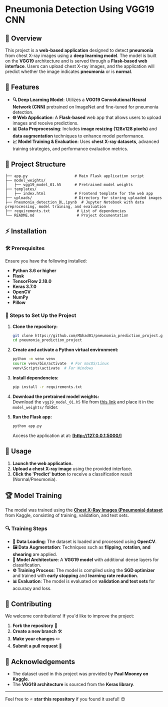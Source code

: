 # Pneumonia Detection Using VGG19 CNN

## 📌 Overview
This project is a **web-based application** designed to detect **pneumonia** from chest X-ray images using a **deep learning model**. The model is built on the **VGG19** architecture and is served through a **Flask-based web interface**. Users can upload chest X-ray images, and the application will predict whether the image indicates **pneumonia** or is **normal**.

## 🚀 Features
- **🔍 Deep Learning Model**: Utilizes a **VGG19 Convolutional Neural Network (CNN)** pretrained on ImageNet and fine-tuned for pneumonia detection.
- **🌐 Web Application**: A **Flask-based** web app that allows users to upload images and receive predictions.
- **📊 Data Preprocessing**: Includes **image resizing (128x128 pixels)** and **data augmentation** techniques to enhance model performance.
- **📈 Model Training & Evaluation**: Uses **chest X-ray datasets**, advanced training strategies, and performance evaluation metrics.

## 📂 Project Structure
```
├── app.py                     # Main Flask application script
├── model_weights/
│   ├── vgg19_model_01.h5      # Pretrained model weights
├── templates/
│   ├── index.html             # Frontend template for the web app
├── uploads/                   # Directory for storing uploaded images
├── Pneumonia_detection_DL.ipynb  # Jupyter Notebook with data preprocessing, model training, and evaluation
├── requirements.txt            # List of dependencies
└── README.md                   # Project documentation
```

## ⚡ Installation
### 🛠 Prerequisites
Ensure you have the following installed:
- **Python 3.6 or higher**
- **Flask**
- **TensorFlow 2.18.0**
- **Keras 3.7.0**
- **OpenCV**
- **NumPy**
- **Pillow**

### 🔧 Steps to Set Up the Project
1. **Clone the repository:**
   ```bash
   git clone https://github.com/MAhad01/pneumonia_prediction_project.git
   cd pneumonia_prediction_project
   ```

2. **Create and activate a Python virtual environment:**
   ```bash
   python -m venv venv
   source venv/bin/activate  # For macOS/Linux
   venv\Scripts\activate  # For Windows
   ```

3. **Install dependencies:**
   ```bash
   pip install -r requirements.txt
   ```

4. **Download the pretrained model weights:**  
   Download the `vgg19_model_01.h5` file from [this link](#) and place it in the `model_weights/` folder.

5. **Run the Flask app:**
   ```bash
   python app.py
   ```
   Access the application at at: **[http://127.0.0.1:5000/]**

## 🎯 Usage
1. **Launch the web application.**
2. **Upload a chest X-ray image** using the provided interface.
3. **Click the 'Predict' button** to receive a classification result (Normal/Pneumonia).

## 🏆 Model Training
The model was trained using the [**Chest X-Ray Images (Pneumonia) dataset**](https://www.kaggle.com/datasets/paultimothymooney/chest-xray-pneumonia) from Kaggle, consisting of training, validation, and test sets.

### 🔍 Training Steps
- **📂 Data Loading**: The dataset is loaded and processed using **OpenCV**.
- **🖼 Data Augmentation**: Techniques such as **flipping, rotation, and shearing** are applied.
- **🧠 Model Architecture**: A **VGG19 model** with additional dense layers for classification.
- **⚙️ Training Process**: The model is compiled using the **SGD optimizer** and trained with **early stopping** and **learning rate reduction**.
- **📊 Evaluation**: The model is evaluated on **validation and test sets** for accuracy and loss.

## 🤝 Contributing
We welcome contributions! If you'd like to improve the project:
1. **Fork the repository** 📌
2. **Create a new branch** 🛠
3. **Make your changes** ✏️
4. **Submit a pull request** 🚀

## 📜 Acknowledgements
- The dataset used in this project was provided by **Paul Mooney on Kaggle**.
- The **VGG19 architecture** is sourced from the **Keras library**.

---
Feel free to ⭐ **star this repository** if you found it useful! 😊
